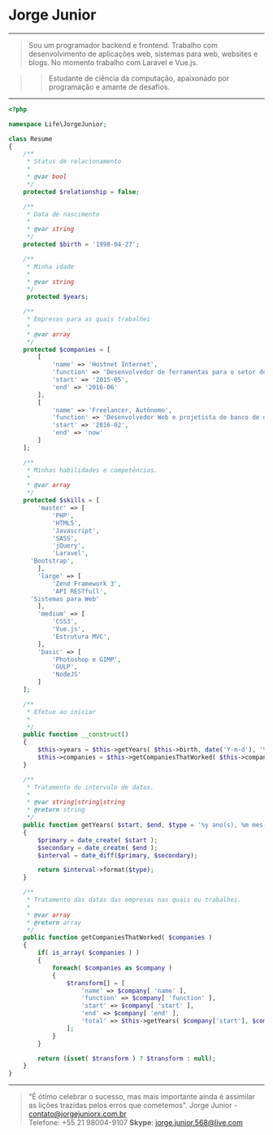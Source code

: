 # Jorge Junior
---

> Sou um programador backend e frontend. Trabalho com desenvolvimento de aplicações web, sistemas para web, websites e blogs. No momento trabalho com Laravel e Vue.js. 

>>Estudante de ciência da computação, apaixonado por programação e amante de desafios.
---
```php
<?php

namespace Life\JorgeJunior;

class Resume
{
	/**
	 * Status de relacionamento
	 *
	 * @var bool
	 */
	protected $relationship = false;

	/**
	 * Data de nascimento
	 *
	 * @var string
	 */
	protected $birth = '1998-04-27';

	/**
	 * Minha idade
	 *
	 * @var string
	 */
	 protected $years;

	/**
	 * Empresas para as quais trabalhei
	 *
	 * @var array
	 */
	protected $companies = [
		[
			'name' => 'Hostnet Internet',
			'function' => 'Desenvolvedor de ferramentas para o setor de suporte',
			'start' => '2015-05',
			'end' => '2016-06'
		],
		[
			'name' => 'Freelancer, Autônomo',
			'function' => 'Desenvolvedor Web e projetista de banco de dados',
			'start' => '2016-02',
			'end' => 'now'
		]
	];

	/**
	 * Minhas habilidades e competências.
	 *
	 * @var array
	 */
	protected $skills = [
		'master' => [
			'PHP',
			'HTML5',
			'Javascript',
			'SASS',
			'jQuery',
			'Laravel',
      'Bootstrap',
		],
		'large' => [
			'Zend Framework 3',
			'API RESTfull',
      'Sistemas para Web'
		],
		'medium' => [
			'CSS3',
			'Vue.js',
			'Estrutura MVC',
		],
		'basic' => [
			'Photoshop e GIMP',
			'GULP',
			'NodeJS'
		]
	];

	/**
	 * Efetue ao iniciar
	 *
	 */
	public function __construct()
	{
		$this->years = $this->getYears( $this->birth, date('Y-m-d'), '%y' );
		$this->companies = $this->getCompaniesThatWorked( $this->companies );
	}

	/**
	 * Tratamento do intervalo de datas.
	 *
	 * @var string|string|string
	 * @return string
	 */
	public function getYears( $start, $end, $type = '%y ano(s), %m mes(s)' )
	{
		$primary = date_create( $start );
		$secondary = date_create( $end );
		$interval = date_diff($primary, $secondary);

		return $interval->format($type);
	}

	/**
	 * Tratamento das datas das empresas nas quais eu trabalhei.
	 *
	 * @var array
	 * @return array
	 */
	public function getCompaniesThatWorked( $companies )
	{
		if( is_array( $companies ) )
		{
			foreach( $companies as $company )
			{
				$transform[] = [
					'name' => $company[ 'name' ],
					'function' => $company[ 'function' ],
					'start' => $company[ 'start' ],
					'end' => $company[ 'end' ],
					'total' => $this->getYears( $company['start'], $company['end'])
				];
			}
		}

		return (isset( $transform ) ? $transform : null);
	}
}

```
---
> "É ótimo celebrar o sucesso, mas mais importante ainda é assimilar as lições trazidas pelos erros que cometemos".
Jorge Junior - contato@jorgejuniorx.com.br  
Telefone: +55 21 98004-9107
**Skype**: jorge.junior.568@live.com
